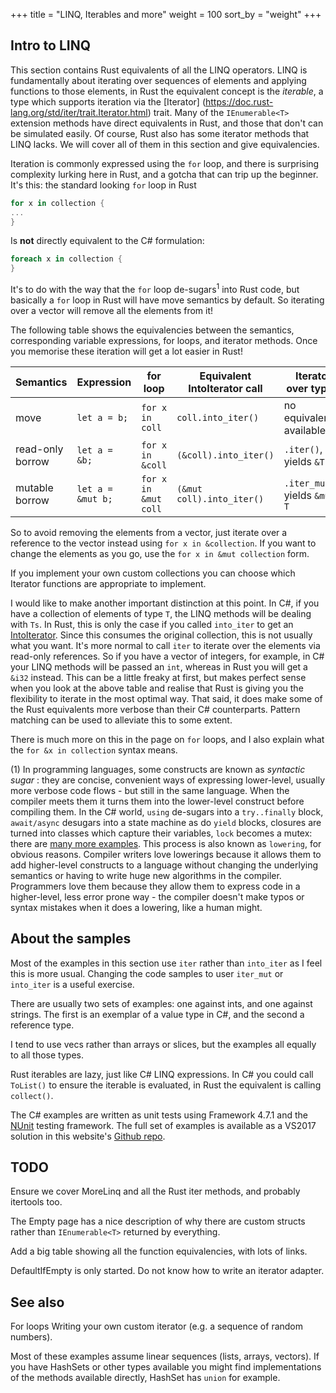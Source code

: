 +++
title = "LINQ, Iterables and more"
weight = 100
sort_by = "weight"
+++

## Intro to LINQ

This section contains Rust equivalents of all the LINQ operators. LINQ is fundamentally about
iterating over sequences of elements and applying functions to those elements, in Rust the
equivalent concept is the *iterable*, a type which supports iteration via the [Iterator]
(https://doc.rust-lang.org/std/iter/trait.Iterator.html) trait. Many of the `IEnumerable<T>`
extension methods have direct equivalents in Rust, and those that don't can be simulated easily.
Of course, Rust also has some iterator methods that LINQ lacks. We will cover all of them in this
section and give equivalencies.

Iteration is commonly expressed using the `for` loop, and there is surprising complexity lurking
here in Rust, and a gotcha that can trip up the beginner. It's this: the standard looking `for`
loop in Rust

```rs
for x in collection {
...
}
```

Is **not** directly equivalent to the C# formulation:

```cs
foreach x in collection {
}
```

It's to do with the way that the `for` loop de-sugars<sup>1</sup> into Rust code, but basically a
`for` loop in Rust will have move semantics by default. So iterating over a vector will remove
all the elements from it!

The following table shows the equivalencies between the semantics, corresponding variable
expressions, for loops, and iterator methods. Once you memorise these iteration will get a lot
easier in Rust!


Semantics        | Expression        | for loop            | Equivalent IntoIterator call | Iterator over type `T`
---------------- | ----------------- | --------------------| ---------------------------- | ----------------------
move             | `let a = b;`      | `for x in coll`     | `coll.into_iter()`           |  no equivalent available
read-only borrow | `let a = &b;`     | `for x in &coll`    | `(&coll).into_iter()`        | `.iter()`, yields `&T`
mutable borrow   | `let a = &mut b;` | `for x in &mut coll`| `(&mut coll).into_iter()`    | `.iter_mut()`, yields `&mut T`

So to avoid removing the elements from a vector, just iterate over a reference to the vector
instead using `for x in &collection`. If you want to change the elements as you go, use the `for x
 in &mut collection` form.

If you implement your own custom collections you can choose which Iterator functions are appropriate
to implement.

I would like to make another important distinction at this point. In C#, if you have a collection
of elements of type `T`, the LINQ methods will be dealing with `Ts`. In Rust, this is only the
case if you called `into_iter` to get an [IntoIterator](https://doc.rust-lang.org/std/iter/trait.IntoIterator.html).
Since this consumes the original collection, this is not usually what you want. It's more normal to
call `iter` to iterate over the elements via read-only references. So if you have a vector of
integers, for example, in C# your LINQ methods will be passed an `int`, whereas in Rust you will
get a `&i32` instead. This can be a little freaky at first, but makes perfect sense when you look
at the above table and realise that Rust is giving you the flexibility to iterate in the most
optimal way. That said, it does make some of the Rust equivalents more verbose than their C#
counterparts. Pattern matching can be used to alleviate this to some extent.

There is much more on this in the page on `for` loops, and I also explain what the
`for &x in collection` syntax means.

(1) In programming languages, some constructs are known as *syntactic sugar* : they are concise,
convenient ways of expressing lower-level, usually more verbose code flows - but still in the same
language. When the compiler meets them it turns them into the lower-level construct before compiling
them. In the C# world, `using` de-sugars into a `try..finally` block, `await/async` desugars into a
state machine as do `yield` blocks, closures are turned into classes which capture their variables,
`lock` becomes a mutex: there are [many more examples](http://mattwarren.org/2017/05/25/Lowering-in-the-C-Compiler/).
This process is also known as `lowering`, for obvious reasons. Compiler writers love lowerings
because it allows them to add higher-level constructs to a language without changing the underlying
semantics or having to write huge new algorithms in the compiler. Programmers love them because they
allow them to express code in a higher-level, less error prone way - the compiler doesn't make typos
or syntax mistakes when it does a lowering, like a human might.

## About the samples

Most of the examples in this section use `iter` rather than `into_iter` as I feel this is more
usual. Changing the code samples to user `iter_mut` or `into_iter` is a useful exercise.

There are usually two sets of examples: one against ints, and one against strings. The first
is an exemplar of a value type in C#, and the second a reference type.

I tend to use vecs rather than arrays or slices, but the examples all equally to all those types.

Rust iterables are lazy, just like C# LINQ expressions. In C# you could call `ToList()` to ensure
the iterable is evaluated, in Rust the equivalent is calling `collect()`.

The C# examples are written as unit tests using Framework 4.7.1 and the
[NUnit](https://github.com/nunit/docs/wiki/NUnit-Documentation) testing framework. The full set of
examples is available as a VS2017 solution in this website's [Github
repo](https://github.com/PhilipDaniels/rsforcs).

## TODO
Ensure we cover MoreLinq and all the Rust iter methods, and probably itertools too.

The Empty page has a nice description of why there are custom structs rather than `IEnumerable<T>`
returned by everything.

Add a big table showing all the function equivalencies, with lots of links.

DefaultIfEmpty is only started. Do not know how to write an iterator adapter.

## See also
For loops
Writing your own custom iterator (e.g. a sequence of random numbers).

Most of these examples assume linear sequences (lists, arrays, vectors). If you have HashSets or
other types available you might find implementations of the methods available directly, HashSet has
`union` for example.
